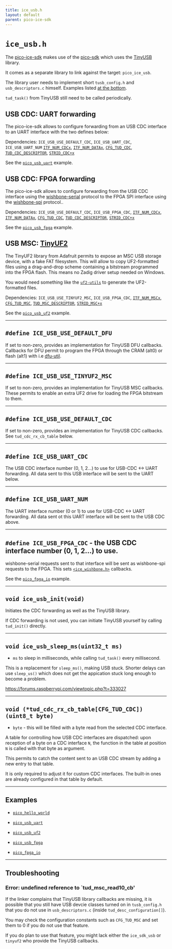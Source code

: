 ```yaml
---
title: ice_usb.h
layout: default
parent: pico-ice-sdk
---
```


# `ice_usb.h`

The [pico-ice-sdk](https://github.com/tinyvision-ai-inc/pico-ice-sdk/) makes use of
the [pico-sdk](https://github.com/raspberrypi/pico-sdk/) which uses
the [TinyUSB](https://github.com/hathach/tinyusb) library.

It comes as a separate library to link against the target: `pico_ice_usb`.

The library user needs to implement short `tusb_config.h` and `usb_descriptors.c` himself.
Examples listed [at the bottom](#examples).

`tud_task()` from TinyUSB still need to be called periodically.

## USB CDC: UART forwarding

The pico-ice-sdk allows to configure forwarding from an USB CDC interface to an
UART interface with the two defines below:

Dependencies: `ICE_USB_USE_DEFAULT_CDC`, `ICE_USB_UART_CDC`, `ICE_USB_UART_NUM`
[`ITF_NUM_CDCx`](https://github.com/tinyvision-ai-inc/pico-ice-sdk/blob/main/examples/pico_usb_uart/usb_descriptors.c#L30),
[`ITF_NUM_DATAx`](https://github.com/tinyvision-ai-inc/pico-ice-sdk/blob/main/examples/pico_usb_uart/usb_descriptors.c#L30),
[`CFG_TUD_CDC`](https://github.com/tinyvision-ai-inc/pico-ice-sdk/blob/main/examples/pico_usb_uart/tusb_config.h#L44),
[`TUD_CDC_DESCRIPTOR`](https://github.com/tinyvision-ai-inc/pico-ice-sdk/blob/main/examples/pico_usb_uart/usb_descriptors.c#L38),
[`STRID_CDC+x`](https://github.com/tinyvision-ai-inc/pico-ice-sdk/blob/main/examples/pico_usb_uart/usb_descriptors.c#L49)

See the
[`pico_usb_uart`](https://github.com/tinyvision-ai-inc/pico-ice-sdk/tree/main/examples/pico_usb_uart/)
example.

## USB CDC: FPGA forwarding

The pico-ice-sdk allows to configure forwarding
from the USB CDC interface using the
[wishbone-serial](https://wishbone-utils.readthedocs.io/en/latest/wishbone-tool/#serial-bridge) protocol
to the FPGA SPI interface using the
[wishbone-spi](https://wishbone-utils.readthedocs.io/en/latest/wishbone-tool/#spi-bridge) protocol..

Dependencies: `ICE_USB_USE_DEFAULT_CDC`, `ICE_USB_FPGA_CDC`,
[`ITF_NUM_CDCx`](https://github.com/tinyvision-ai-inc/pico-ice-sdk/blob/main/examples/pico_usb_uart/usb_descriptors.c#L30),
[`ITF_NUM_DATAx`](https://github.com/tinyvision-ai-inc/pico-ice-sdk/blob/main/examples/pico_usb_uart/usb_descriptors.c#L30),
[`CFG_TUD_CDC`](https://github.com/tinyvision-ai-inc/pico-ice-sdk/blob/main/examples/pico_usb_uart/tusb_config.h#L44),
[`TUD_CDC_DESCRIPTOR`](https://github.com/tinyvision-ai-inc/pico-ice-sdk/blob/main/examples/pico_usb_uart/usb_descriptors.c#L38),
[`STRID_CDC+x`](https://github.com/tinyvision-ai-inc/pico-ice-sdk/blob/main/examples/pico_usb_uart/usb_descriptors.c#L49)

See the
[`pico_usb_fpga`](https://github.com/tinyvision-ai-inc/pico-ice-sdk/tree/main/examples/pico_usb_fpga/)
example.

## USB MSC: [TinyUF2](https://github.com/adafruit/tinyuf2)

The TinyUF2 library from Adafruit permits to expose an MSC USB storage device, with a fake FAT filesystem.
This will allow to copy UF2-formatted files using a drag-and-drop scheme containing a bitstream programmed into the FPGA flash.
This means no Zadig driver setup needed on Windows.

You would need something like the [`uf2-utils`](https://github.com/tinyvision-ai-inc/uf2-utils) to generate the UF2-formatted files.

Dependencies: `ICE_USB_USE_TINYUF2_MSC`, `ICE_USB_FPGA_CDC`,
[`ITF_NUM_MSCx`](https://github.com/tinyvision-ai-inc/pico-ice-sdk/blob/main/examples/pico_usb_uart/usb_descriptors.c#L30),
[`CFG_TUD_MSC`](https://github.com/tinyvision-ai-inc/pico-ice-sdk/blob/main/examples/pico_usb_uart/tusb_config.h#L45),
[`TUD_MSC_DESCRIPTOR`](https://github.com/tinyvision-ai-inc/pico-ice-sdk/blob/main/examples/pico_usb_uf2/usb_descriptors.c#L37),
[`STRID_MSC+x`](https://github.com/tinyvision-ai-inc/pico-ice-sdk/blob/main/examples/pico_usb_uf2/usb_descriptors.c#L49)

See the
[`pico_usb_uf2`](https://github.com/tinyvision-ai-inc/pico-ice-sdk/tree/main/examples/pico_usb_uf2/)
example.

---

## `#define ICE_USB_USE_DEFAULT_DFU`

If set to non-zero, provides an implementation for TinyUSB DFU callbacks.
Callbacks for DFU permit to program the FPGA through the CRAM (alt0) or flash (alt1) with i.e
[dfu-util](https://dfu-util.sourceforge.net/).

---

## `#define ICE_USB_USE_TINYUF2_MSC`

If set to non-zero, provides an implementation for TinyUSB MSC callbacks.
These permits to enable an extra UF2 drive for loading the FPGA bitstream to them.

---

## `#define ICE_USB_USE_DEFAULT_CDC`

If set to non-zero, provides an implementation for TinyUSB CDC callbacks.
See `tud_cdc_rx_cb_table` below.

---

## `#define ICE_USB_UART_CDC`

The USB CDC interface number (0, 1, 2...) to use for USB-CDC <-> UART forwarding.
All data sent to this USB interface will be sent to the UART below.

---

## `#define ICE_USB_UART_NUM`

The UART interface number (0 or 1) to use for USB-CDC <-> UART forwarding.
All data sent ot this UART interface will be sent to the USB CDC above.

---

## `#define ICE_USB_FPGA_CDC` - the USB CDC interface number (0, 1, 2...) to use.
  wishbone-serial requests sent to that interface will be sent as
  wishbone-spi requests to the FPGA.
  This sets [`<ice_wishbone.h>`](/ice_wishbone.html) callbacks.

See the
[`pico_fpga_io`](https://github.com/tinyvision-ai-inc/pico-ice-sdk/tree/main/examples/pico_fpga_io/)
example.

---

## `void ice_usb_init(void)`

Initiates the CDC forwarding as well as the TinyUSB library.

If CDC forwarding is not used, you can initiate TinyUSB yourself by calling
`tud_init()` directly.

---

## `void ice_usb_sleep_ms(uint32_t ms)`

- `ms` to sleep in milliseconds, while calling `tud_task()` every millisecond.

This is a replacement for `sleep_ms()`, making USB stuck.
Shorter delays can use `sleep_us()` which does not get the appication stuck long enough to become a problem.

<https://forums.raspberrypi.com/viewtopic.php?t=333027>

---

## `void (*tud_cdc_rx_cb_table[CFG_TUD_CDC])(uint8_t byte)`

- `byte` - this will be filled with a byte read from the selected CDC interface.

A table for controlling how USB CDC interfaces are dispatched: upon reception
of a byte on a CDC interface `N`, the function in the table at position `N` is
called with that byte as argument.

This permits to catch the content sent to an USB CDC stream by adding a new
entry to that table.

It is only required to adjust it for custom CDC interfaces. The built-in ones
are already configured in that table by default.

---

## Examples

- [`pico_hello_world`](https://github.com/tinyvision-ai-inc/pico-ice-sdk/tree/main/examples/pico_hello_world/)

- [`pico_usb_uart`](https://github.com/tinyvision-ai-inc/pico-ice-sdk/tree/main/examples/pico_hello_world/)

- [`pico_usb_uf2`](https://github.com/tinyvision-ai-inc/pico-ice-sdk/tree/main/examples/pico_hello_world/)

- [`pico_usb_fpga`](https://github.com/tinyvision-ai-inc/pico-ice-sdk/tree/main/examples/pico_fpga_io/)

- [`pico_fpga_io`](https://github.com/tinyvision-ai-inc/pico-ice-sdk/tree/main/examples/pico_fpga_io/)

---

## Troubleshooting

### Error: undefined reference to `tud_msc_read10_cb'

If the linker complains that TinyUSB library callbacks are missing, it is possible that
you still have USB devcie classes turned on in `tusb_config.h` that you do not use in
`usb_descriptors.c` (inside `tud_desc_configuration[]`).

You may check the configuration constants such as `CFG_TUD_MSC` and set them to 0 if
you do not use that feature.

If you do plan to use that feature, you might lack either the `ice_sdk_usb` or `tinyuf2`
who provide the TinyUSB callbacks.
